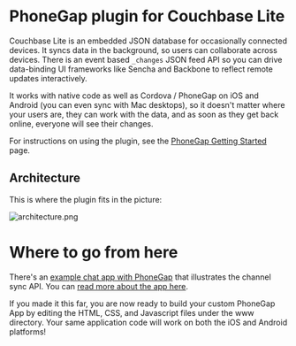 # PhoneGap plugin for Couchbase Lite

Couchbase Lite is an embedded JSON database for occasionally connected devices. It syncs data in the background, so users can collaborate across devices. There is an event based `_changes` JSON feed API so you can drive data-binding UI frameworks like Sencha and Backbone to reflect remote updates interactively.

It works with native code as well as Cordova / PhoneGap on iOS and Android (you can even sync with Mac desktops), so it doesn't matter where your users are, they can work with the data, and as soon as they get back online, everyone will see their changes.

For instructions on using the plugin, see the [PhoneGap Getting Started](https://developer.couchbase.com/documentation/mobile/current/installation/phonegap/index.html) page.

## Architecture

This is where the plugin fits in the picture:

![architecture.png](http://cl.ly/image/3b15030Y3f0q/couchbase-lite-phonegap-plugin-android.png)

# Where to go from here

There's an [example chat app with PhoneGap](https://github.com/couchbaselabs/CouchChat-PhoneGap) that illustrates the channel sync API. You can [read more about the app here](https://github.com/couchbaselabs/CouchChat-PhoneGap).

If you made it this far, you are now ready to build your custom PhoneGap App by editing the HTML, CSS, and Javascript files under the www directory.  Your same application code will work on both the iOS and Android platforms!
